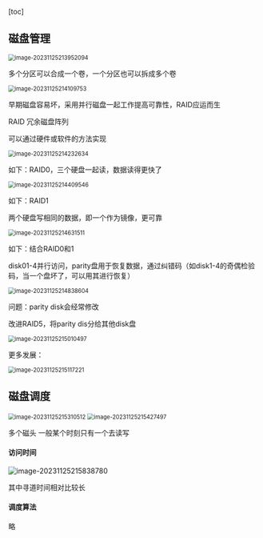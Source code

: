 [toc]

## 磁盘管理

<img src="./image/image_12.3%20%E7%A3%81%E7%9B%98%E7%AE%A1%E7%90%86RAID%E5%92%8C%E8%B0%83%E5%BA%A6/image-20231125213952094.png" alt="image-20231125213952094" style="zoom:80%;" />

多个分区可以合成一个卷，一个分区也可以拆成多个卷

<img src="./image/image_12.3%20%E7%A3%81%E7%9B%98%E7%AE%A1%E7%90%86RAID%E5%92%8C%E8%B0%83%E5%BA%A6/image-20231125214109753.png" alt="image-20231125214109753" style="zoom:80%;" />

早期磁盘容易坏，采用并行磁盘一起工作提高可靠性，RAID应运而生

RAID 冗余磁盘阵列

可以通过硬件或软件的方法实现

<img src="./image/image_12.3%20%E7%A3%81%E7%9B%98%E7%AE%A1%E7%90%86RAID%E5%92%8C%E8%B0%83%E5%BA%A6/image-20231125214232634.png" alt="image-20231125214232634" style="zoom:80%;" />

如下：RAID0，三个硬盘一起读，数据读得更快了

<img src="./image/image_12.3%20%E7%A3%81%E7%9B%98%E7%AE%A1%E7%90%86RAID%E5%92%8C%E8%B0%83%E5%BA%A6/image-20231125214409546.png" alt="image-20231125214409546" style="zoom:80%;" />

如下：RAID1

两个硬盘写相同的数据，即一个作为镜像，更可靠

<img src="./image/image_12.3%20%E7%A3%81%E7%9B%98%E7%AE%A1%E7%90%86RAID%E5%92%8C%E8%B0%83%E5%BA%A6/image-20231125214631511.png" alt="image-20231125214631511" style="zoom:80%;" />

如下：结合RAID0和1

disk01-4并行访问，parity盘用于恢复数据，通过纠错码（如disk1-4的奇偶检验码，当一个盘坏了，可以用其进行恢复）

<img src="./image/image_12.3%20%E7%A3%81%E7%9B%98%E7%AE%A1%E7%90%86RAID%E5%92%8C%E8%B0%83%E5%BA%A6/image-20231125214838604.png" alt="image-20231125214838604" style="zoom:80%;" />

问题：parity disk会经常修改

改进RAID5，将parity dis分给其他disk盘

<img src="./image/image_12.3%20%E7%A3%81%E7%9B%98%E7%AE%A1%E7%90%86RAID%E5%92%8C%E8%B0%83%E5%BA%A6/image-20231125215010497.png" alt="image-20231125215010497" style="zoom:80%;" />

更多发展：

<img src="./image/image_12.3%20%E7%A3%81%E7%9B%98%E7%AE%A1%E7%90%86RAID%E5%92%8C%E8%B0%83%E5%BA%A6/image-20231125215117221.png" alt="image-20231125215117221" style="zoom:80%;" />

## 磁盘调度

<img src="./image/image_12.3%20%E7%A3%81%E7%9B%98%E7%AE%A1%E7%90%86RAID%E5%92%8C%E8%B0%83%E5%BA%A6/image-20231125215310512.png" alt="image-20231125215310512" style="zoom:80%;" />

<img src="./image/image_12.3%20%E7%A3%81%E7%9B%98%E7%AE%A1%E7%90%86RAID%E5%92%8C%E8%B0%83%E5%BA%A6/image-20231125215427497.png" alt="image-20231125215427497" style="zoom:80%;" />

多个磁头  一般某个时刻只有一个去读写

#### 访问时间

![image-20231125215838780](./image/image_12.3%20%E7%A3%81%E7%9B%98%E7%AE%A1%E7%90%86RAID%E5%92%8C%E8%B0%83%E5%BA%A6/image-20231125215838780.png)

其中寻道时间相对比较长

#### 调度算法

略